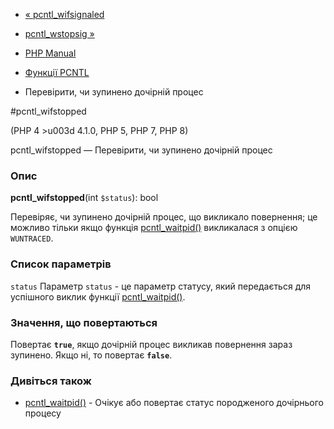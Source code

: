 - [« pcntl_wifsignaled](function.pcntl-wifsignaled.md)
- [pcntl_wstopsig »](function.pcntl-wstopsig.md)

- [PHP Manual](index.md)
- [Функції PCNTL](ref.pcntl.md)
- Перевірити, чи зупинено дочірній процес

#pcntl_wifstopped

(PHP 4 \>u003d 4.1.0, PHP 5, PHP 7, PHP 8)

pcntl_wifstopped — Перевірити, чи зупинено дочірній процес

### Опис

**pcntl_wifstopped**(int `$status`): bool

Перевіряє, чи зупинено дочірній процес, що викликало повернення; це
можливо тільки якщо функція
[pcntl_waitpid()](function.pcntl-waitpid.md) викликалася з опцією
`WUNTRACED`.

### Список параметрів

`status`
Параметр `status` - це параметр статусу, який передається для успішного
виклик функції [pcntl_waitpid()](function.pcntl-waitpid.md).

### Значення, що повертаються

Повертає **`true`**, якщо дочірній процес викликав повернення зараз
зупинено. Якщо ні, то повертає **`false`**.

### Дивіться також

- [pcntl_waitpid()](function.pcntl-waitpid.md) - Очікує або
повертає статус породженого дочірнього процесу
